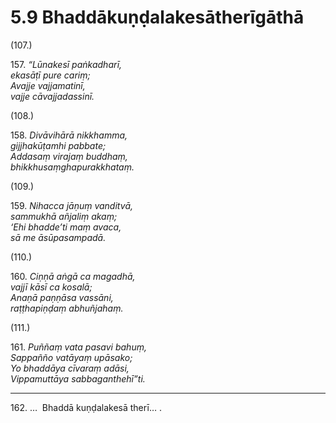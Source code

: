 

# 5.9 Bhaddākuṇḍalakesātherīgāthā



(107.)

157\. _“Lūnakesī paṅkadharī,_  
_ekasāṭī pure cariṃ;_  
_Avajje vajjamatinī,_  
_vajje cāvajjadassinī._  


(108.)

158\. _Divāvihārā nikkhamma,_  
_gijjhakūṭamhi pabbate;_  
_Addasaṃ virajaṃ buddhaṃ,_  
_bhikkhusaṃghapurakkhataṃ._  


(109.)

159\. _Nihacca jāṇuṃ vanditvā,_  
_sammukhā añjaliṃ akaṃ;_  
_‘Ehi bhadde’ti maṃ avaca,_  
_sā me āsūpasampadā._  


(110.)

160\. _Ciṇṇā aṅgā ca magadhā,_  
_vajjī kāsī ca kosalā;_  
_Anaṇā paṇṇāsa vassāni,_  
_raṭṭhapiṇḍaṃ abhuñjahaṃ._  


(111.)

161\. _Puññaṃ vata pasavi bahuṃ,_  
_Sappañño vatāyaṃ upāsako;_  
_Yo bhaddāya cīvaraṃ adāsi,_  
_Vippamuttāya sabbaganthehī”ti._  


---

162\. …  Bhaddā kuṇḍalakesā therī… .





